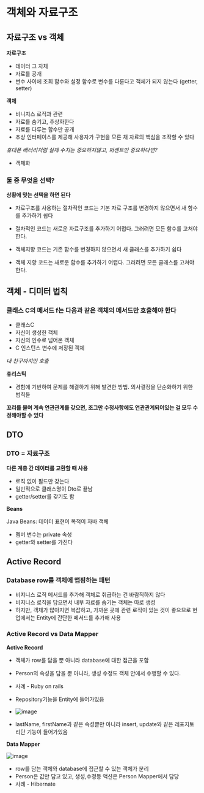 # 객체와 자료구조



## 자료구조 vs 객체



**자료구조**

- 데이터 그 자체
- 자료를 공개
- 변수 사이에 조회 함수와 설정 함수로 변수를 다룬다고 객체가 되지 않는다 (getter, setter)



**객체**

- 비니지스 로직과 관련
- 자료를 숨기고, 추상화한다
- 자료를 다루는 함수만 공개
- 추상 인터페이스를 제공해 사용자가 구현을 모른 채 자료의 핵심을 조작할 수 있다



*휴대폰 배터리처럼 실제 수치는 중요하지않고, 퍼센트만 중요하다면?*

- 객체화



### 둘 중 무엇을 선택?

**상황에 맞는 선택을 하면 된다**

- 자료구조를 사용하는 절차적인 코드는 기본 자료 구조를 변경하지 않으면서 새 함수를 추가하기 쉽다
- 절차적인 코드는 새로운 자료구조를 추가하기 어렵다. 그러려면 모든 함수를 고쳐야한다.

- 객체지향 코드는 기존 함수를 변경하지 않으면서 새 클래스를 추가하기 쉽다
- 객체 지향 코드는 새로운 함수를 추가하기 어렵다. 그러려면 모든 클래스를 고쳐야 한다.



## 객체 - 디미터 법칙

### 클래스 C의 메서드 f는 다음과 같은 객체의 메서드만 호출해야 한다

- 클래스C
- 자신이 생성한 객체
- 자신의 인수로 넘어온 객체
- C 인스턴스 변수에 저장된 객체

*내 친구까지만 호출*



**휴리스틱**

- 경험에 기반하여 문제를 해결하기 위해 발견한 방법. 의사결정을 단순화하기 위한 법칙들



**꼬리를 물며 계속 연관관계를 갖으면, 조그만 수정사항에도 연관관계되어있는 걸 모두 수정해야할 수 있다**



## DTO

### DTO = 자료구조

**다른 계층 간 데이터를 교환할 때 사용**

- 로직 없이 필드만 갖는다
- 일반적으로 클래스명이 Dto로 끝남
- getter/setter를 갖기도 함



**Beans**

Java Beans: 데이터 표현이 목적이 자바 객체

- 멤버 변수는 private 속성
- getter와 setter를 가진다



## Active Record

### Database row를 객체에 맵핑하는 패턴

- 비지니스 로직 메서드를 추가해 객체로 취급하는 건 바람직하지 않다
- 비지니스 로직을 담으면서 내부 자료를 숨기는 객체는 따로 생성
- 하지만, 객체가 많아지면 복잡하고, 가까운 곳에 관련 로직이 있는 것이 좋으므로 현업에서는 Entity에 간단한 메서드를 추가해 사용



### Active Record vs Data Mapper

**Active Record**

- 객체가 row를 담을 뿐 아니라 database에 대한 접근을 포함
- Person의 속성을 담을 뿐 아니라, 생성 수정도 객체 안에서 수행할 수 있다.
- 사례 - Ruby on rails
- Repository기능을 Entity에 들어가있음
- ![image](https://user-images.githubusercontent.com/47052106/163378302-596cdbb8-914c-4164-a748-884a2c058eff.png)

- lastName, firstName과 같은 속성뿐만 아니라 insert, update와 같은 레포지토리단 기능이 들어가있음



**Data Mapper**

![image](https://user-images.githubusercontent.com/47052106/163378423-47d61804-5c6d-4eed-a7a7-4ec0242957ea.png)

- row를 담는 객체와 database에 접근할 수 있는 객체가 분리
- Person은 값만 담고 있고, 생성,수정등 액션은 Person Mapper에서 담당
- 사례 - Hibernate



